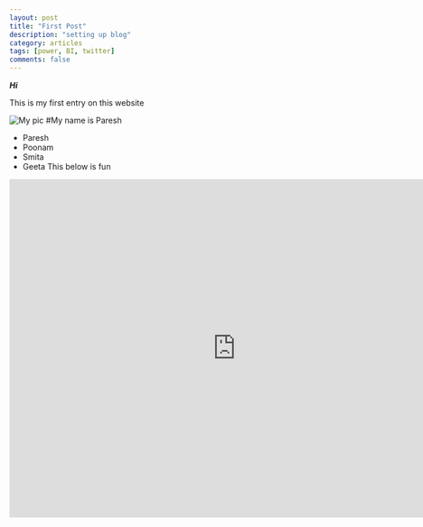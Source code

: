 ```yaml
---
layout: post
title: "First Post"
description: "setting up blog"
category: articles
tags: [power, BI, twitter]
comments: false
---
```


***Hi***

This is my first entry on this website

![My pic](https://pbs.twimg.com/profile_images/628603634779996160/6zvzY64V_400x400.jpg)
#My name is Paresh

 - Paresh
 - Poonam
 - Smita
 - Geeta
This below is fun
<iframe width="800" height="600" src="https://app.powerbi.com/view?r=eyJrIjoiZTdhNjMwMjEtMjRjYy00ZGNkLWFhMDUtYThhOTQ1OTY0NDZlIiwidCI6IjliOTFmNGY2LWVmM2EtNDFkZS1hNWE4LTJkYTZkYjg2MDkxYSJ9" frameborder="0" allowFullScreen="true"></iframe>
